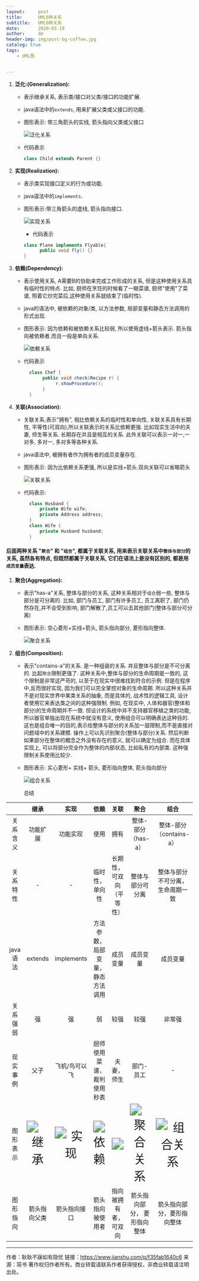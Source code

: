 ```yaml
---
layout:     post
title:      UML6种关系
subtitle:   UML6种关系
date:       2020-03-19
author:     dm
header-img: img/post-bg-coffee.jpg
catalog: true
tags:
    - UML图


---
```




1. **泛化:(Generalization):**

   - 表示继承关系, 表示类/接口对父类/接口的功能扩展.

   - java语法中的`extends`, 用来扩展父类或父接口的功能.

   - 图形表示: 带三角箭头的实线, 箭头指向父类或父接口

     ![泛化关系](https://raw.githubusercontent.com/DongMing0103/MarkdownCloudImage/master/data/20200925120127.png)

   - 代码表示

     

     ```java
     class Child extends Parent {}
     ```

2. **实现(Realization):**

   - 表示类实现接口定义的行为或功能.

   - java语法中的`implements`.

   - 图形表示:带三角箭头的虚线, 箭头指向接口.

     ![实现关系](https://raw.githubusercontent.com/DongMing0103/MarkdownCloudImage/master/data/20200925120300.png)

     + 代码表示

     

     ```java
     class Plane implements Flyable{
           public void fly() {}
     }
     ```

3. **依赖(Dependency):**

   - 表示使用关系, A需要B的协助来完成工作形成的关系, 但是这种使用关系具有临时性的特点. 比如, 厨师在烹饪的时候看了一眼菜谱, 厨师"使用"了菜谱, 照着它炒完菜后,这种使用关系就结束了(临时性).

   - java的语法中, 被依赖的对象/类, 以方法参数, 局部变量和静态方法调用的形式出现.

   - 图形表示:   因为依赖和被依赖关系比较弱, 所以使用虚线+箭头表示. 箭头指向被依赖者.而且一般是单向关系.

     ![依赖关系](https://raw.githubusercontent.com/DongMing0103/MarkdownCloudImage/master/data/20200925133642.png)

   - 代码表示

     

     ```java
       class Chef {
            public void check(Recipe r) {
                 r.showProcedure();
            }
       }  
     ```

4. **关联(Association):**

   - 关联关系,表示"拥有",  相比依赖关系的临时性和单向性, 关联关系具有长期性, 平等性(可双向),所以关联表示的关系比依赖更强. 比如现实生活中的夫妻, 师生等关系. 长期存在并且是相互的关系. 此外关联可以表示一对一,一对多, 多对一, 多对多等各种关系.

   - java语法中, 被拥有者作为拥有者的成员变量存在.

   - 图形表示: 因为比依赖关系更强, 所以是实线+箭头.双向关联可以省略箭头

     ![关联关系](https://raw.githubusercontent.com/DongMing0103/MarkdownCloudImage/master/data/20200925133804.png)

   - 代码表示:

     

     ```java 
       class Husband {
           private Wife wife;
           private Address address;
       }
       class Wife {
           private Husband husband;
       }
     ```

#### 后面两种关系 "`聚合`" 和 "`组合`", 都属于关联关系, 用来表示关联关系中`整体与部分`的关系, 虽然各有特点,  但既然都属于关联关系, 它们在语法上是没有区别的, 都是用`成员变量`表达.

1. **聚合(Aggregation):**

   - 表示"has-a"关系, 整体与部分的关系, 这种关系相对于`组合`弱一些, 整体与部分是可分离的. 比如, 部门与员工, 部门有许多员工, 员工离职了, 部门仍然存在,并不会受到影响, 部门解散了,员工可以去其他部门(整体与部分可分离)

   - 图形表示: 空心菱形+实线+箭头, 箭头指向部分, 菱形指向整体.

     ![聚合关系](https://raw.githubusercontent.com/DongMing0103/MarkdownCloudImage/master/data/20200925133849.png)

2. **组合(Composition):**

   - 表示"contains-a"的关系. 是一种组装的关系. 并且整体与部分是不可分离的. 比起`聚合`限制更强了. 这种关系中,整体与部分的生命周期是一致的,  这个限制是非常这严苛的, 以至于在现实中很难找到符合的示例.
          但是在程序中,反而很好实现, 因为我们可以完全掌控对象的生命周期. 所以这种关系并不是对现实世界中某类关系的抽象, 而是具体的, 战术性的逻辑工具, 设计者使用它来表达类之间的这种强限制.
          例如, 在现实中, 人体和器官(整体和部分)的生命周期并不一致. 但设计的系统中并不支持器官移植之类的功能, 所以器官单独出现在系统中就没有意义, 使用组合可以明确表达这种目的.
          这也是组合唯一的目的,表示给整体与部分的关系加一层限制,而不是直接对问题域中的关系建模. 操作上可以先识别聚合(整体与部分)关系. 然后判断如果部分在整体的概念之外没有存在的意义, 就可以确定为组合.
          而在具体实现上, 可以将部分完全作为整体的内部状态, 比如私有的内部类.    这种强限制关系使用比较少.

   - 图形表示: 实心菱形+ 实线+ 箭头, 菱形指向整体, 箭头指向部分

     ![组合关系](https://raw.githubusercontent.com/DongMing0103/MarkdownCloudImage/master/data/20200925133926.png)

     

     总结

|          |                             继承                             |                             实现                             |                             依赖                             |                             关联                             |                             聚合                             |                             组合                             |
| :------: | :----------------------------------------------------------: | :----------------------------------------------------------: | :----------------------------------------------------------: | :----------------------------------------------------------: | :----------------------------------------------------------: | :----------------------------------------------------------: |
| 关系含义 |                           功能扩展                           |                           功能实现                           |                             使用                             |                             拥有                             |                      整体-部分（has-a）                      |                   整体-部分（contains-a）                    |
| 关系特性 |                              -                               |                              -                               |                        临时性，单向性                        |                   长期性，可双向（平等性）                   |                       整体与部分可分离                       |               整体与部分不可分离，生命周期一致               |
| java语法 |                           extends                            |                          implements                          |               方法参数，局部变量，静态方法调用               |                           成员变量                           |                           成员变量                           |                           成员变量                           |
| 关系强弱 |                              强                              |                              强                              |                              弱                              |                             较强                             |                             较强                             |                            非常强                            |
| 现实事例 |                             父子                             |                        飞机/鸟可以飞                         |                  厨师使用菜谱，裁判使用秒表                  |                          夫妻，师生                          |                          部门-员工                           |                              -                               |
| 图形表示 | <img src="https://raw.githubusercontent.com/DongMing0103/MarkdownCloudImage/master/data/20200925134131.png" alt="继承" style="zoom:200%;" /> | <img src="https://raw.githubusercontent.com/DongMing0103/MarkdownCloudImage/master/data/20200925134235.png" alt="实现" style="zoom:200%;" /> | <img src="https://raw.githubusercontent.com/DongMing0103/MarkdownCloudImage/master/data/20200925134342.png" alt="依赖" style="zoom:200%;" /> | <img src="https://raw.githubusercontent.com/DongMing0103/MarkdownCloudImage/master/data/20200925135639.png" style="zoom:200%;" /> | <img src="https://raw.githubusercontent.com/DongMing0103/MarkdownCloudImage/master/data/20200925135747.png" alt="聚合关系" style="zoom:200%;" /> | <img src="https://raw.githubusercontent.com/DongMing0103/MarkdownCloudImage/master/data/20200925135822.png" alt="组合关系" style="zoom:200%;" /> |
| 图形指向 |                         箭头指向父类                         |                         箭头指向接口                         |                       箭头指向被使用者                       |                     指向被拥有者，可双向                     |                 箭头指向部分， 菱形指向整体                  |                  箭头指向部分，菱形指向整体                  |



---

作者：耿耿不寐如有隐忧
链接：https://www.jianshu.com/p/f35fab1640c6
来源：简书
著作权归作者所有。商业转载请联系作者获得授权，非商业转载请注明出处。
